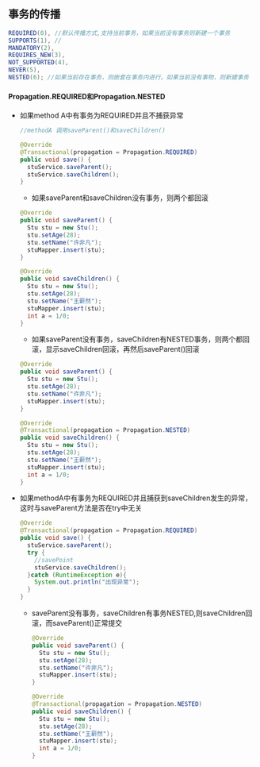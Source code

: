 ## 事务的传播



```java
REQUIRED(0), //默认传播方式,支持当前事务，如果当前没有事务则新建一个事务
SUPPORTS(1), //
MANDATORY(2),
REQUIRES_NEW(3),
NOT_SUPPORTED(4),
NEVER(5),
NESTED(6); //如果当前存在事务，则嵌套在事务内进行。如果当前没有事物，则新建事务
```

#### Propagation.REQUIRED和Propagation.NESTED





* 如果method A中有事务为REQUIRED并且不捕获异常

  ```java
  //methodA 调用saveParent()和saveChildren()
  
  @Override
  @Transactional(propagation = Propagation.REQUIRED)
  public void save() {
    stuService.saveParent();
    stuService.saveChildren();
  }
  ```

  

  * 如果saveParent和saveChildren没有事务，则两个都回滚

  ```java
  @Override
  public void saveParent() {
    Stu stu = new Stu();
    stu.setAge(28);
    stu.setName("许非凡");
    stuMapper.insert(stu);
  }
  
  @Override
  public void saveChildren() {
    Stu stu = new Stu();
    stu.setAge(28);
    stu.setName("王薪然");
    stuMapper.insert(stu);
    int a = 1/0;
  }
  ```

  

  * 如果saveParent没有事务，saveChildren有NESTED事务，则两个都回滚，显示saveChildren回滚，再然后saveParent()回滚

  ```java
  @Override
  public void saveParent() {
    Stu stu = new Stu();
    stu.setAge(28);
    stu.setName("许非凡");
    stuMapper.insert(stu);
  }
  
  @Override
  @Transactional(propagation = Propagation.NESTED)
  public void saveChildren() {
    Stu stu = new Stu();
    stu.setAge(28);
    stu.setName("王薪然");
    stuMapper.insert(stu);
    int a = 1/0;
  }
  ```

  

  

  

  

  

* 如果methodA中有事务为REQUIRED并且捕获到saveChildren发生的异常，这时与saveParent方法是否在try中无关

  ```java
  @Override
  @Transactional(propagation = Propagation.REQUIRED)
  public void save() {
    stuService.saveParent();
    try {
      //savePoint
      stuService.saveChildren();
    }catch (RuntimeException e){
      System.out.println("出现异常");
    }
  }
  ```

  * saveParent没有事务，saveChildren有事务NESTED,则saveChildren回滚，而saveParent()正常提交

    ```java
    @Override
    public void saveParent() {
      Stu stu = new Stu();
      stu.setAge(28);
      stu.setName("许非凡");
      stuMapper.insert(stu);
    }
    
    @Override
    @Transactional(propagation = Propagation.NESTED)
    public void saveChildren() {
      Stu stu = new Stu();
      stu.setAge(28);
      stu.setName("王薪然");
      stuMapper.insert(stu);
      int a = 1/0;
    }
    ```

    